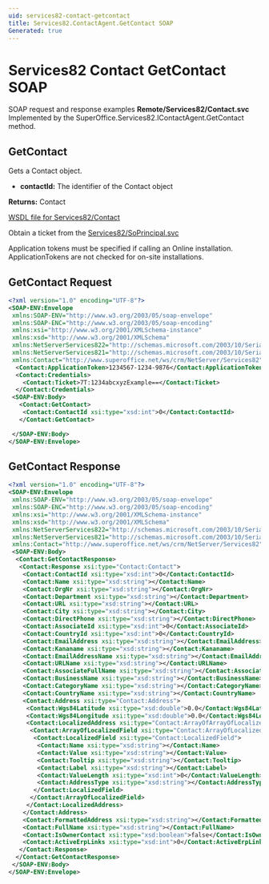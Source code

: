 ```yaml
---
uid: services82-contact-getcontact
title: Services82.ContactAgent.GetContact SOAP
Generated: true
---
```


# Services82 Contact GetContact SOAP

SOAP request and response examples **Remote/Services82/Contact.svc**
Implemented by the <see cref="M:SuperOffice.Services82.IContactAgent.GetContact">SuperOffice.Services82.IContactAgent.GetContact</see> method.

## GetContact

Gets a Contact object.

* **contactId:** The identifier of the Contact object

**Returns:** Contact


[WSDL file for Services82/Contact](../Services82-Contact.md)

Obtain a ticket from the [Services82/SoPrincipal.svc](../SoPrincipal/SoPrincipal.md)

Application tokens must be specified if calling an Online installation. ApplicationTokens are not checked for on-site installations.

## GetContact Request

```xml
<?xml version="1.0" encoding="UTF-8"?>
<SOAP-ENV:Envelope
 xmlns:SOAP-ENV="http://www.w3.org/2003/05/soap-envelope"
 xmlns:SOAP-ENC="http://www.w3.org/2003/05/soap-encoding"
 xmlns:xsi="http://www.w3.org/2001/XMLSchema-instance"
 xmlns:xsd="http://www.w3.org/2001/XMLSchema"
 xmlns:NetServerServices822="http://schemas.microsoft.com/2003/10/Serialization/Arrays"
 xmlns:NetServerServices821="http://schemas.microsoft.com/2003/10/Serialization/"
 xmlns:Contact="http://www.superoffice.net/ws/crm/NetServer/Services82">
  <Contact:ApplicationToken>1234567-1234-9876</Contact:ApplicationToken>
  <Contact:Credentials>
    <Contact:Ticket>7T:1234abcxyzExample==</Contact:Ticket>
  </Contact:Credentials>
 <SOAP-ENV:Body>
   <Contact:GetContact>
    <Contact:ContactId xsi:type="xsd:int">0</Contact:ContactId>
   </Contact:GetContact>

 </SOAP-ENV:Body>
</SOAP-ENV:Envelope>

```


## GetContact Response

```xml
<?xml version="1.0" encoding="UTF-8"?>
<SOAP-ENV:Envelope
 xmlns:SOAP-ENV="http://www.w3.org/2003/05/soap-envelope"
 xmlns:SOAP-ENC="http://www.w3.org/2003/05/soap-encoding"
 xmlns:xsi="http://www.w3.org/2001/XMLSchema-instance"
 xmlns:xsd="http://www.w3.org/2001/XMLSchema"
 xmlns:NetServerServices822="http://schemas.microsoft.com/2003/10/Serialization/Arrays"
 xmlns:NetServerServices821="http://schemas.microsoft.com/2003/10/Serialization/"
 xmlns:Contact="http://www.superoffice.net/ws/crm/NetServer/Services82">
 <SOAP-ENV:Body>
  <Contact:GetContactResponse>
   <Contact:Response xsi:type="Contact:Contact">
    <Contact:ContactId xsi:type="xsd:int">0</Contact:ContactId>
    <Contact:Name xsi:type="xsd:string"></Contact:Name>
    <Contact:OrgNr xsi:type="xsd:string"></Contact:OrgNr>
    <Contact:Department xsi:type="xsd:string"></Contact:Department>
    <Contact:URL xsi:type="xsd:string"></Contact:URL>
    <Contact:City xsi:type="xsd:string"></Contact:City>
    <Contact:DirectPhone xsi:type="xsd:string"></Contact:DirectPhone>
    <Contact:AssociateId xsi:type="xsd:int">0</Contact:AssociateId>
    <Contact:CountryId xsi:type="xsd:int">0</Contact:CountryId>
    <Contact:EmailAddress xsi:type="xsd:string"></Contact:EmailAddress>
    <Contact:Kananame xsi:type="xsd:string"></Contact:Kananame>
    <Contact:EmailAddressName xsi:type="xsd:string"></Contact:EmailAddressName>
    <Contact:URLName xsi:type="xsd:string"></Contact:URLName>
    <Contact:AssociateFullName xsi:type="xsd:string"></Contact:AssociateFullName>
    <Contact:BusinessName xsi:type="xsd:string"></Contact:BusinessName>
    <Contact:CategoryName xsi:type="xsd:string"></Contact:CategoryName>
    <Contact:CountryName xsi:type="xsd:string"></Contact:CountryName>
    <Contact:Address xsi:type="Contact:Address">
     <Contact:Wgs84Latitude xsi:type="xsd:double">0.0</Contact:Wgs84Latitude>
     <Contact:Wgs84Longitude xsi:type="xsd:double">0.0</Contact:Wgs84Longitude>
     <Contact:LocalizedAddress xsi:type="Contact:ArrayOfArrayOfLocalizedField">
      <Contact:ArrayOfLocalizedField xsi:type="Contact:ArrayOfLocalizedField">
       <Contact:LocalizedField xsi:type="Contact:LocalizedField">
        <Contact:Name xsi:type="xsd:string"></Contact:Name>
        <Contact:Value xsi:type="xsd:string"></Contact:Value>
        <Contact:Tooltip xsi:type="xsd:string"></Contact:Tooltip>
        <Contact:Label xsi:type="xsd:string"></Contact:Label>
        <Contact:ValueLength xsi:type="xsd:int">0</Contact:ValueLength>
        <Contact:AddressType xsi:type="xsd:string"></Contact:AddressType>
       </Contact:LocalizedField>
      </Contact:ArrayOfLocalizedField>
     </Contact:LocalizedAddress>
    </Contact:Address>
    <Contact:FormattedAddress xsi:type="xsd:string"></Contact:FormattedAddress>
    <Contact:FullName xsi:type="xsd:string"></Contact:FullName>
    <Contact:IsOwnerContact xsi:type="xsd:boolean">false</Contact:IsOwnerContact>
    <Contact:ActiveErpLinks xsi:type="xsd:int">0</Contact:ActiveErpLinks>
   </Contact:Response>
  </Contact:GetContactResponse>
 </SOAP-ENV:Body>
</SOAP-ENV:Envelope>

```

